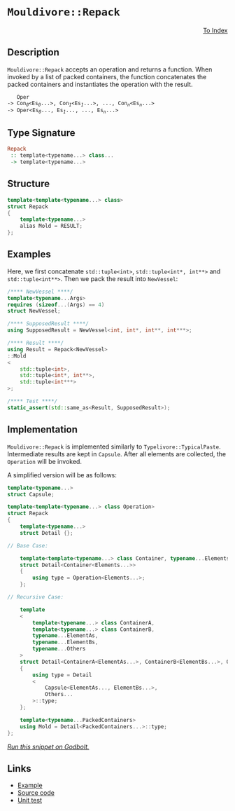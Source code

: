 <!-- Copyright 2024 Feng Mofan
SPDX-License-Identifier: Apache-2.0 -->

# `Mouldivore::Repack`

<p style='text-align: right;'><a href="../../../facilities/metafunctions.md#mouldivore-repack">To Index</a></p>

## Description

`Mouldivore::Repack` accepts an operation and returns a function.
When invoked by a list of packed containers, the function concatenates the packed containers and instantiates the operation with the result.

<pre><code>   Oper
-> Con<sub><i>0</i></sub>&lt;Es<sub><i>0</i></sub>...&gt;, Con<sub><i>1</i></sub>&lt;Es<sub><i>1</i></sub>...&gt;, ..., Con<sub><i>n</i></sub>&lt;Es<sub><i>n</i></sub>...&gt;
-> Oper&lt;Es<sub><i>0</i></sub>..., Es<sub><i>1</i></sub>..., ..., Es<sub><i>n</i></sub>...></code></pre>

## Type Signature

```Haskell
Repack
 :: template<typename...> class...
 -> template<typename...>
```

## Structure

```C++
template<template<typename...> class>
struct Repack
{
    template<typename...>
    alias Mold = RESULT;
};
```

## Examples

Here, we first concatenate `std::tuple<int>`,  `std::tuple<int*, int**>` and `std::tuple<int**>`. Then we pack the result into `NewVessel`:

```C++
/**** NewVessel ****/
template<typename...Args>
requires (sizeof...(Args) == 4)
struct NewVessel;

/**** SupposedResult ****/
using SupposedResult = NewVessel<int, int*, int**, int***>;

/**** Result ****/
using Result = Repack<NewVessel>
::Mold
<
    std::tuple<int>,
    std::tuple<int*, int**>,
    std::tuple<int***>
>;

/**** Test ****/
static_assert(std::same_as<Result, SupposedResult>);
```

## Implementation

`Mouldivore::Repack` is implemented similarly to `Typelivore::TypicalPaste`. Intermediate results are kept in `Capsule`.
After all elements are collected, the `Operation` will be invoked.

A simplified version will be as follows:

```C++
template<typename...>
struct Capsule;

template<template<typename...> class Operation>
struct Repack
{
    template<typename...>
    struct Detail {};

// Base Case:

    template<template<typename...> class Container, typename...Elements>
    struct Detail<Container<Elements...>>
    {
        using type = Operation<Elements...>;
    };

// Recursive Case:

    template
    <
        template<typename...> class ContainerA,
        template<typename...> class ContainerB,
        typename...ElementAs, 
        typename...ElementBs,
        typename...Others
    >
    struct Detail<ContainerA<ElementAs...>, ContainerB<ElementBs...>, Others...>
    {
        using type = Detail
        <
            Capsule<ElementAs..., ElementBs...>,
            Others...
        >::type;
    };

    template<typename...PackedContainers>
    using Mold = Detail<PackedContainers...>::type;
};
```

[*Run this snippet on Godbolt.*](https://godbolt.org/#z:OYLghAFBqd5QCxAYwPYBMCmBRdBLAF1QCcAaPECAMzwBtMA7AQwFtMQByARg9KtQYEAysib0QXACx8BBAKoBnTAAUAHpwAMvAFYTStJg1DIApACYAQuYukl9ZATwDKjdAGFUtAK4sGe1wAyeAyYAHI%2BAEaYxCAA7ACspAAOqAqETgwe3r56KWmOAkEh4SxRMQm2mPYFDEIETMQEWT5%2BXJXVGXUNBEVhkdFxiQr1jc05bcPdvSVlgwCUtqhexMjsHAD0AFTbO7t7%2B5vrJhoAgls7ANQAIphJrozIeJgKF7tHp%2BcHX3vvJ8cnBEwLCSBkBJgAzG4CABPO7MNgAOiREOw/2GxC8DgubiYSQUXnoEKsp3%2Bn2%2B5O2vzJFwAksD6GxBEwaq8dlSKRzDv9/oD6czMBCoUCQfzBTC4axMEiESiLsgDAoXgB5O7EZkZFFoggYrEAJVuTGQAGtubFiScLpaLryRWDIeLGJLpZrTlaLujMQRrph6nQLiYzQGrkTuR91hcLEwlNio%2BxQxarTbQQL7cLk2LYY7Ecjwdg5QqXh4mcFoqRrZn4VKkdgGYwCAoXQnLR6sTdfbRBUXfSFiIKa0C6wpnbnG26A%2Ba3W6vGkjOW7v7wVcLirouqBH3a4IhznUeCJ1agyGSWGLvrkMs0gA3TAxpQgeNupOi10HyH/SeJtOi%2B0Vp07/NRoWshMCWxAnKQ74ftaX52lCv7ZjKuYAYq2LAaBNiQR%2BDqVtK/aMgQJwKGWmGTthf4InhdYWERJGPvBVYIkqBAINEDYvpao5Wi2XptiBHaQl2IE9n8kKUYIhHDtgZaCehG4DoI1GSWWTEscQ26Iai7H%2BoGWlTjOwBzjeEJLrxdC0a%2BbjmR%2BOJ4gSKZuGJBHqWWjmKTuEG6VBKmsc6nkcbmIAgA6R5NtpwZ7g%2Bn58rBZEIcohpGpg7hoT2DYjlp07BAZACynjoAuJk%2BnxgrxcaSUyalkmBcFEUkrE4XmqSnJvE1lzYKorAgjeLUfM1bLxuY4LBPKXhYAuUJeF1jaDcN3hjYKaAMKsST1tNvWXKEmAAO4AGrPHYrKUjyMH2bFDEnMQwBpZpF2YAAjl4eDEM8FwQGkABemCoFQ0oQBdV1zAVxkXJIcxajqXqbbt%2B1VCFrXbBcQiTXkSX6vitBej1JyZbOSNJCj6BowSXrA1De2KrDkLBAQZbU5stOCNsDMEDsmq1X860I0TGOHVypw4wZ3Mk4up4GsagpkzD/E3YFuW0Og3JvlpwzoNVk2ElTggoh5oUq2rU2ayzzPbNrJF60F6v2XTJvpSJu6NZzmwXAAKs8mP9ackyOMgAD6gHRAQb0EKrIAKJKftpW4QtlnjBNCyiYPsxwCy0Jw8S8H4HBaKQqCcJZljWO6SwrEZZjgjwpAEJoycLEaIDxJICIaAAHGYZgAJzt1w8Qt83XCxLE0ipxwki8CwEgaBopCZ9nuccLwCggFPVdZ8npBwLAMCICASwEEkXg0xQEBoMCdDRKEkqcKozcAGwALQ35IFzAMgyAXFICJmLwSWECQeCq20fgggRBiHYFIGQghFAqHUKvUgug2hbTVEkTgPAU5pwztXHOnAlQH33l6b6Fxr730fs/V%2B79G5mFeh4U%2B9BiD%2BjLlwOYvAV5aAWBAJAJ8khnzIEfTh3CQDACkGYPgdBARqUoBETBERggNGhCg3g0jmDEGhEqCI2hMAOHkaQE%2B%2BElQMFoHI2BWAIheGADiWgtBF7cF4FgFghhgDiCMU9DRjhrxWOzpgVQGiD5rArtTKomDaB4AiGqZRHgsCYO1Hgce1jSDXmIBEVImAbh2KMEEow1cFhUAMFdHaTwtorkzhXIBwhRDiHASUqBahMHwP0PYlA1hrD6GCYvSACxUArQyFYu%2BKtjKmALpYMws94nEH/s8eACw7AuIyC4BgyVsitFIIEEsMwBhtDyOkAQYxFkbJqNMfoMQJhVGmQILooxPAtD0FMhwnQRg9BWQcq5dztlPKmA80oazJnF1WBINBHB07T0wXPQht8H5Pxfm/D%2BlCIC4F/nQwajDmGZIWCxJgWAYgQFriASQ4IETt3BIPDQkgzCSBvpPeIN9276E4KPUg49y4IhvlwG%2Bzd259xvg3bu%2BKb6AtgXPBeS9K6ZPXlvdhO9cEH3IJQPhtCL5sE4A0Fgl5Yh3yYABWcXB24Ii4E3b%2B%2BAiCjIARA0poCJDSEqUoapsDdDCMQbieRfyAUz14HPHBe8D4XAIUQsF6qDKau1U3KhqAaHRHoeCMwTChWrzYRw4NXDaFSuPnG/h8p7Gaq4FPGgGNWISKkTI5RWjFGyNUeozRsSdF1j0QYzBxjTHmMsVo2x9jHHZ3wM9G5bjMGeO8YCLR/jh7ZyCSE2R4S1jZyiTEiu8TElKBSc2rKwrslMFyfkwpWiSkgPKea2QVSYHZxtXUjJ/SrCWGaREVpmKc6dIEN03pi5j3WCGS6kZYyL2TOOTc5wEBXAvLaMs4ojz1mpE2ZkC54xkjAb2e82YRyOinOeWBxZ1yahnPuQBj5hzbAIYWa8xo%2ByMO/MWMsH5jDqX/IwXyzgILiFP1TRqrVOqNCvVhQasNiKo2sJRZgNFAxL3D1pfSrVRKEjtwHuCYlpLJBtGdVg%2BethBUsLXhvbeu88GJplefS%2BHBFUkJYAoS8b9Lz%2BuTMMPVcL/56A3WUsB27IGWr3ToEA4JSB2uQdYx1FHZ7YIlfgqghDdP6cM8Z/kwwg0hvhWXcEkbFMxpQMmhNvD4sDAM/jH2Rn24%2BxMwQH2qhH4iOzeIiAkjYFFoLbE0rKi1EuK0RWwQVbDGtswCYsxYgG2xKbWksdNjnEdvGbA7t55e2xP7YE4JoToSjsiaMydvBp1JLnWkhd0a%2BA5IUHk7aa7YlWdNRUnd9malOcPcYRpp6h1vqvTUKx6w9YPsGcM6IhrxltPaCcvw365m/qWXM/DMGIP5AyJ93ZGQftrJe5%2B2o2HLmwde6hkHmHJjnJwxMO5cPCMKG%2BWAjzvKvMcH80/PTBmLjpYRFl5j%2BqSBsei8i0gqL0WUD%2BQJkAHcETgnBPEHuUnJ6s9iCy7HLrOACuXtTuukh4h4v7rESezdJBdy4K3MwPLh7gk8/zuTMW/lfz57JpF0aFjxLSM4SQQA%3D%3D%3D)

## Links

- [Example](../../../code/facilities/metafunctions/mouldivore/repack/implementation.hpp)
- [Source code](../../../../conceptrodon/mouldivore/repack.hpp)
- [Unit test](../../../../tests/unit/metafunctions/mouldivore/repack.test.hpp)
